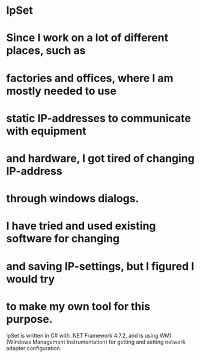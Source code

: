 # IpSet

# Since I work on a lot of different places, such as 
# factories and offices, where I am mostly needed to use 
# static IP-addresses to communicate with equipment 
# and hardware, I got tired of changing IP-address 
# through windows dialogs.
# 
# I have tried and used existing software for changing 
# and saving IP-settings, but I figured I would try
# to make my own tool for this purpose.


IpSet is written in C# with .NET Framework 4.7.2,
and is using WMI (Windows Management Instrumentation)
for getting and setting network adapter configuration.

